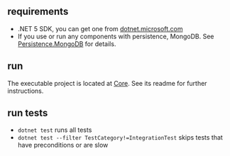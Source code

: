 ﻿
## requirements
- .NET 5 SDK, you can get one from [dotnet.microsoft.com](https://dotnet.microsoft.com/download)
- If you use or run any components with persistence, MongoDB.
  See [Persistence.MongoDB](Persistence.MongoDB) for details.

## run
The executable project is located at [Core](Core). See its readme for further instructions.

## run tests
- `dotnet test` runs all tests
- `dotnet test --filter TestCategory!=IntegrationTest` skips tests that have preconditions or are slow
